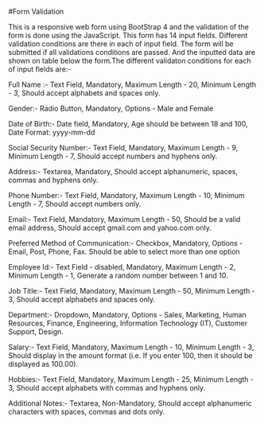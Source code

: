 #Form Validation 

This is a responsive web form using BootStrap 4 and the validation of the form is done using the JavaScript. This form has 14 input fields. Different validation conditions are there in each of input field. The form will be submitted if all validations conditions are passed. And the inputted data are shown on table below the form.The different validaton conditions for each of input fields are:-

Full Name :- Text Field, Mandatory, Maximum Length - 20, Minimum Length - 3, Should accept alphabets and spaces only.

Gender:- Radio Button, Mandatory, Options - Male and Female

Date of Birth:- Date field, Mandatory, Age should be between 18 and 100, Date Format: yyyy-mm-dd

Social Security Number:- Text Field, Mandatory, Maximum Length - 9, Minimum Length - 7, Should accept numbers and hyphens only.

Address:- Textarea, Mandatory, Should accept alphanumeric, spaces, commas and hyphens only.

Phone Number:- Text Field, Mandatory, Maximum Length - 10, Minimum Length - 7, Should accept numbers only.

Email:- Text Field, Mandatory, Maximum Length - 50, Should be a valid email address, Should accept gmail.com and yahoo.com only.

Preferred Method of Communication:- Checkbox, Mandatory, Options - Email, Post, Phone, Fax. Should be able to select more than one option

Employee Id:- Text Field - disabled, Mandatory, Maximum Length - 2, Minimum Length - 1, Generate a random number between 1 and 10.

Job Title:- Text Field, Mandatory, Maximum Length - 50, Minimum Length - 3, Should accept alphabets and spaces only.

Department:- Dropdown, Mandatory, Options - Sales, Marketing, Human Resources, Finance, Engineering, Information Technology (IT), Customer Support, Design.

Salary:- Text Field, Mandatory, Maximum Length - 10, Minimum Length - 3, Should display in the amount format (i.e. If you enter 100, then it should be displayed as 100.00).

Hobbies:- Text Field, Mandatory, Maximum Length - 25, Minimum Length - 3, Should accept alphabets with commas and hyphens only.

Additional Notes:- Textarea, Non-Mandatory, Should accept alphanumeric characters with spaces, commas and dots only.
